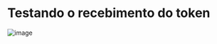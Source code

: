 # Testando o recebimento do token

![image](https://user-images.githubusercontent.com/58439854/102666224-28fb6b00-4165-11eb-859a-2c6963293a2b.png)